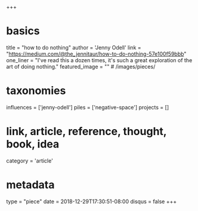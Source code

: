 +++
# basics
title     		 = "how to do nothing"
author    		 = 'Jenny Odell'
link      		 = "https://medium.com/@the_jennitaur/how-to-do-nothing-57e100f59bbb"
one_liner 		 = "I've read this a dozen times, it's such a great exploration of the art of doing nothing."
featured_image = "" # /images/pieces/

# taxonomies
influences		 = ['jenny-odell']
piles     		 = ['negative-space']
projects			 = []

# link, article, reference, thought, book, idea
category  		 = 'article'

# metadata
type	    		 = "piece"
date      		 = 2018-12-29T17:30:51-08:00
disqus    		 = false
+++

